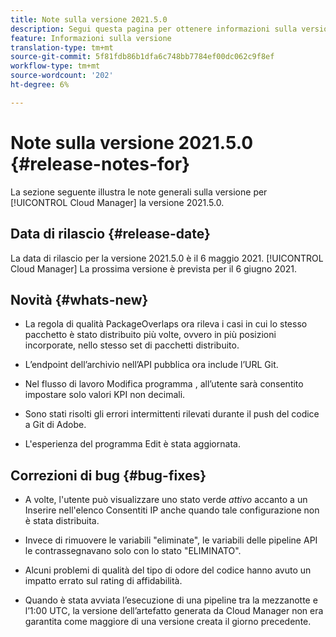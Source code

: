 ```yaml
---
title: Note sulla versione 2021.5.0
description: Segui questa pagina per ottenere informazioni sulla versione 2021.5.0 di Cloud Manager
feature: Informazioni sulla versione
translation-type: tm+mt
source-git-commit: 5f81fdb86b1dfa6c748bb7784ef00dc062c9f8ef
workflow-type: tm+mt
source-wordcount: '202'
ht-degree: 6%

---
```


# Note sulla versione 2021.5.0 {#release-notes-for}

La sezione seguente illustra le note generali sulla versione per [!UICONTROL Cloud Manager] la versione 2021.5.0.

## Data di rilascio {#release-date}

La data di rilascio per la versione 2021.5.0 è il 6 maggio 2021.
[!UICONTROL Cloud Manager]
La prossima versione è prevista per il 6 giugno 2021.

## Novità {#whats-new}

* La regola di qualità PackageOverlaps ora rileva i casi in cui lo stesso pacchetto è stato distribuito più volte, ovvero in più posizioni incorporate, nello stesso set di pacchetti distribuito.

* L’endpoint dell’archivio nell’API pubblica ora include l’URL Git.

* Nel flusso di lavoro Modifica programma , all’utente sarà consentito impostare solo valori KPI non decimali.

* Sono stati risolti gli errori intermittenti rilevati durante il push del codice a Git di Adobe.

* L&#39;esperienza del programma Edit è stata aggiornata.

## Correzioni di bug {#bug-fixes}

* A volte, l&#39;utente può visualizzare uno stato verde *attivo* accanto a un Inserire nell&#39;elenco Consentiti IP anche quando tale configurazione non è stata distribuita.

* Invece di rimuovere le variabili &quot;eliminate&quot;, le variabili delle pipeline API le contrassegnavano solo con lo stato &quot;ELIMINATO&quot;.

* Alcuni problemi di qualità del tipo di odore del codice hanno avuto un impatto errato sul rating di affidabilità.

* Quando è stata avviata l’esecuzione di una pipeline tra la mezzanotte e l’1:00 UTC, la versione dell’artefatto generata da Cloud Manager non era garantita come maggiore di una versione creata il giorno precedente.
